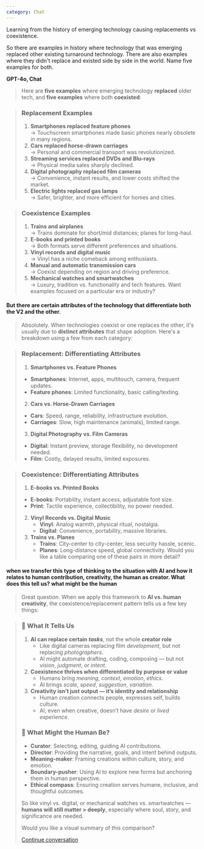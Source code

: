 ```yaml
---
category: Chat
---
```


Learning from the history of emerging technology causing replacements vs coexistence.

So there are examples in history where technology that was emerging replaced other existing turnaround technology. There are also examples where they didn't replace and existed side by side in the world. Name five examples for both.

**GPT-4o, Chat**

> Here are **five examples** where emerging technology **replaced** older tech, and **five examples** where both **coexisted**:

> ### **Replacement Examples**
> 1.  **Smartphones replaced feature phones**  
    → Touchscreen smartphones made basic phones nearly obsolete in many regions. 
> 2.  **Cars replaced horse-drawn carriages**  
    → Personal and commercial transport was revolutionized.
> 3.  **Streaming services replaced DVDs and Blu-rays**  
    → Physical media sales sharply declined.
> 4.  **Digital photography replaced film cameras**  
    → Convenience, instant results, and lower costs shifted the market.
> 5.  **Electric lights replaced gas lamps**  
    → Safer, brighter, and more efficient for homes and cities.

> ### **Coexistence Examples**
> 1.  **Trains and airplanes**  
    → Trains dominate for short/mid distances; planes for long-haul.
> 2.  **E-books and printed books**  
    → Both formats serve different preferences and situations.    
> 3.  **Vinyl records and digital music**  
    → Vinyl has a niche comeback among enthusiasts.  
> 4.  **Manual and automatic transmission cars**  
    → Coexist depending on region and driving preference.  
> 5.  **Mechanical watches and smartwatches**  
    → Luxury, tradition vs. functionality and tech features.
> Want examples focused on a particular era or industry?

#### But there are certain attributes of the technology that differentiate both the V2 and the other.

> Absolutely. When technologies coexist or one replaces the other, it's usually due to **distinct attributes** that shape adoption. Here's a breakdown using a few from each category:

> ### **Replacement: Differentiating Attributes**
> 1.  **Smartphones vs. Feature Phones**  
>    *   **Smartphones**: Internet, apps, multitouch, camera, frequent updates.       
>    *   **Feature phones**: Limited functionality, basic calling/texting.       
> 2.  **Cars vs. Horse-Drawn Carriages**  
>    *   **Cars**: Speed, range, reliability, infrastructure evolution.       
>    *   **Carriages**: Slow, high maintenance (animals), limited range.
> 3.  **Digital Photography vs. Film Cameras**  
>    *   **Digital**: Instant preview, storage flexibility, no development needed.       
>    *   **Film**: Costly, delayed results, limited exposures.

> ### **Coexistence: Differentiating Attributes**
> 1.  **E-books vs. Printed Books**  
>    *   **E-books**: Portability, instant access, adjustable font size.
>    *   **Print**: Tactile experience, collectibility, no power needed.      
> 2.  **Vinyl Records vs. Digital Music**  
>     *   **Vinyl**: Analog warmth, physical ritual, nostalgia.    
>     *   **Digital**: Convenience, portability, massive libraries.
> 3.  **Trains vs. Planes**
>     *   **Trains**: City-center to city-center, less security hassle, scenic.
>     *   **Planes**: Long-distance speed, global connectivity.
> Would you like a table comparing one of these pairs in more detail?

#### when we transfer this type of thinking to the situation with AI and how it relates to human contribution, creativity, the human as creator. What does this tell us? what might be the human

> Great question. When we apply this framework to **AI vs. human creativity**, the coexistence/replacement pattern tells us a few key things:

> ### 🧠 What It Tells Us
> 1.  **AI can replace certain _tasks_**, not the whole **creator role**
>     *   Like digital cameras replacing film _development_, but not replacing _photographers_.      
>     *   AI might automate drafting, coding, composing — but not _vision_, _judgment_, or _intent_.
> 2.  **Coexistence thrives when differentiated by purpose or value**
>     *   Humans bring _meaning_, _context_, _emotion_, _ethics_.
>     *   AI brings _scale_, _speed_, _suggestion_, _variation_.
> 3.  **Creativity isn’t just output — it’s identity and relationship**
>     *   Human creation connects people, expresses self, builds culture.
>     *   AI, even when creative, doesn’t have _desire_ or _lived experience_.
> 
> ### 🤔 What Might the Human Be?
> * **Curator**: Selecting, editing, guiding AI contributions.
> * **Director**: Providing the narrative, goals, and intent behind outputs.
> *   **Meaning-maker**: Framing creations within culture, story, and emotion.
> *   **Boundary-pusher**: Using AI to explore new forms but anchoring them in human perspective.
> *   **Ethical compass**: Ensuring creation serves humane, inclusive, and thoughtful outcomes.
> 
> So like vinyl vs. digital, or mechanical watches vs. smartwatches — **humans will still matter > deeply**, especially where soul, story, and significance are needed.
> 
> Would you like a visual summary of this comparison?
> 
> [Continue conversation](https://chatgpt.com/share/6821e49a-5bac-8002-b12e-d74995ab34b8)